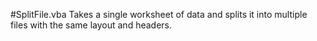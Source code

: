 #SplitFile.vba
Takes a single worksheet of data and splits it into multiple files with the same layout and headers.
